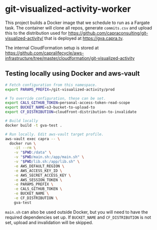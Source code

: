 # git-visualized-activity-worker

This project builds a Docker image that we schedule to run as a
Fargate task. The container will clone all repos, generate `commits.csv`
and upload this to the distribution used for
https://github.com/capraconsulting/git-visualized-activity/
that is deployed at https://gva.capra.tv.

The internal CloudFormation setup is stored at
https://github.com/capralifecycle/aws-infrastructure/tree/master/cloudformation/git-visualized-activity

## Testing locally using Docker and aws-vault

```bash
# Fetch configuration from this namespace.
export PARAMS_PREFIX=/git-visualized-activity/prod

# To override configuration, these can be set.
export CALS_GITHUB_TOKEN=personal-access-token-read-scope
export BUCKET_NAME=s3-bucket-to-upload-to
export CF_DISTRIBUTION=cloudfront-distribution-to-invalidate

# Build locally
docker build -t gva-test .

# Run locally. Edit aws-vault target profile.
aws-vault exec capra -- \
  docker run \
    -it --rm \
    -v "$PWD:/data" \
    -v "$PWD/main.sh:/app/main.sh" \
    -v "$PWD/lib.sh:/app/lib.sh" \
    -e AWS_DEFAULT_REGION \
    -e AWS_ACCESS_KEY_ID \
    -e AWS_SECRET_ACCESS_KEY \
    -e AWS_SESSION_TOKEN \
    -e PARAMS_PREFIX \
    -e CALS_GITHUB_TOKEN \
    -e BUCKET_NAME \
    -e CF_DISTRIBUTION \
    gva-test
```

`main.sh` can also be used outside Docker, but you will need to have the
required dependencies set up. If `BUCKET_NAME` and `CF_DISTRIBUTION` is
not set, upload and invalidation will be skipped.
